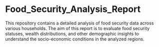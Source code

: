 # Food_Security_Analysis_Report
This repository contains a detailed analysis of food security data across various households. The aim of this report is to evaluate food security statuses, wealth distributions, and other demographic insights to understand the socio-economic conditions in the analyzed regions.
